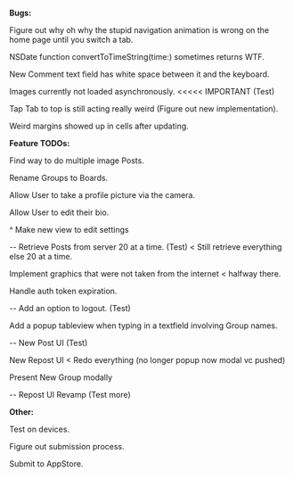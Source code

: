 **Bugs:**

Figure out why oh why the stupid navigation animation is wrong on the home page until you switch a tab.

NSDate function convertToTimeString(time:) sometimes returns WTF.

New Comment text field has white space between it and the keyboard.

Images currently not loaded asynchronously. <<<<< IMPORTANT (Test)

Tap Tab to top is still acting really weird (Figure out new implementation).

Weird margins showed up in cells after updating.

**Feature TODOs:**

Find way to do multiple image Posts.

Rename Groups to Boards.

Allow User to take a profile picture via the camera.

Allow User to edit their bio.

^ Make new view to edit settings

-- Retrieve Posts from server 20 at a time. (Test) < Still retrieve everything else 20 at a time.

Implement graphics that were not taken from the internet < halfway there.

Handle auth token expiration.

-- Add an option to logout. (Test)

Add a popup tableview when typing in a textfield involving Group names.

-- New Post UI (Test)

New Repost UI < Redo everything (no longer popup now modal vc pushed)

Present New Group modally

-- Repost UI Revamp (Test more)

**Other:**

Test on devices.

Figure out submission process.

Submit to AppStore.




